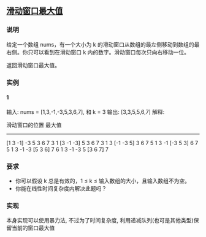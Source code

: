 ## [滑动窗口最大值](https://leetcode-cn.com/problems/sliding-window-maximum/)
### 说明

给定一个数组 nums，有一个大小为 k 的滑动窗口从数组的最左侧移动到数组的最右侧。你只可以看到在滑动窗口 k 内的数字。滑动窗口每次只向右移动一位。

返回滑动窗口最大值。

### 实例
#### 1

输入: nums = [1,3,-1,-3,5,3,6,7], 和 k = 3
输出: [3,3,5,5,6,7] 
解释: 

  滑动窗口的位置                最大值
---------------               -----
[1  3  -1] -3  5  3  6  7       3
 1 [3  -1  -3] 5  3  6  7       3
 1  3 [-1  -3  5] 3  6  7       5
 1  3  -1 [-3  5  3] 6  7       5
 1  3  -1  -3 [5  3  6] 7       6
 1  3  -1  -3  5 [3  6  7]      7

### 要求
* 你可以假设 k 总是有效的，1 ≤ k ≤ 输入数组的大小，且输入数组不为空。
* 你能在线性时间复杂度内解决此题吗？

### 实现
本身实现可以使用暴力法, 不过为了时间复杂度, 利用递减队列(也可是其他类型)保留当前的窗口最大值